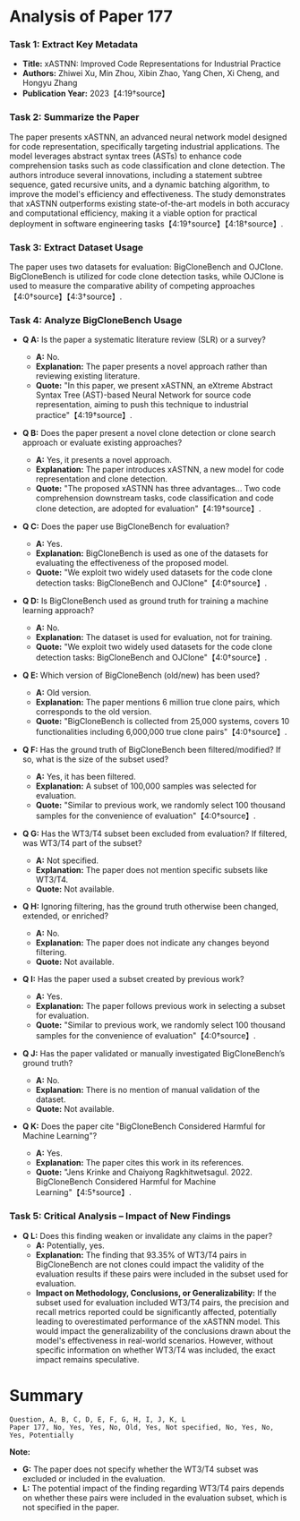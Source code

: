 # Analysis of Paper 177

### Task 1: Extract Key Metadata

- **Title:** xASTNN: Improved Code Representations for Industrial Practice
- **Authors:** Zhiwei Xu, Min Zhou, Xibin Zhao, Yang Chen, Xi Cheng, and Hongyu Zhang
- **Publication Year:** 2023【4:19†source】

### Task 2: Summarize the Paper

The paper presents xASTNN, an advanced neural network model designed for code representation, specifically targeting industrial applications. The model leverages abstract syntax trees (ASTs) to enhance code comprehension tasks such as code classification and clone detection. The authors introduce several innovations, including a statement subtree sequence, gated recursive units, and a dynamic batching algorithm, to improve the model's efficiency and effectiveness. The study demonstrates that xASTNN outperforms existing state-of-the-art models in both accuracy and computational efficiency, making it a viable option for practical deployment in software engineering tasks【4:19†source】【4:18†source】.

### Task 3: Extract Dataset Usage

The paper uses two datasets for evaluation: BigCloneBench and OJClone. BigCloneBench is utilized for code clone detection tasks, while OJClone is used to measure the comparative ability of competing approaches【4:0†source】【4:3†source】.

### Task 4: Analyze BigCloneBench Usage

- **Q A:** Is the paper a systematic literature review (SLR) or a survey?
  - **A:** No.
  - **Explanation:** The paper presents a novel approach rather than reviewing existing literature.
  - **Quote:** "In this paper, we present xASTNN, an eXtreme Abstract Syntax Tree (AST)-based Neural Network for source code representation, aiming to push this technique to industrial practice"【4:19†source】.

- **Q B:** Does the paper present a novel clone detection or clone search approach or evaluate existing approaches?
  - **A:** Yes, it presents a novel approach.
  - **Explanation:** The paper introduces xASTNN, a new model for code representation and clone detection.
  - **Quote:** "The proposed xASTNN has three advantages... Two code comprehension downstream tasks, code classification and code clone detection, are adopted for evaluation"【4:19†source】.

- **Q C:** Does the paper use BigCloneBench for evaluation?
  - **A:** Yes.
  - **Explanation:** BigCloneBench is used as one of the datasets for evaluating the effectiveness of the proposed model.
  - **Quote:** "We exploit two widely used datasets for the code clone detection tasks: BigCloneBench and OJClone"【4:0†source】.

- **Q D:** Is BigCloneBench used as ground truth for training a machine learning approach?
  - **A:** No.
  - **Explanation:** The dataset is used for evaluation, not for training.
  - **Quote:** "We exploit two widely used datasets for the code clone detection tasks: BigCloneBench and OJClone"【4:0†source】.

- **Q E:** Which version of BigCloneBench (old/new) has been used?
  - **A:** Old version.
  - **Explanation:** The paper mentions 6 million true clone pairs, which corresponds to the old version.
  - **Quote:** "BigCloneBench is collected from 25,000 systems, covers 10 functionalities including 6,000,000 true clone pairs"【4:0†source】.

- **Q F:** Has the ground truth of BigCloneBench been filtered/modified? If so, what is the size of the subset used?
  - **A:** Yes, it has been filtered.
  - **Explanation:** A subset of 100,000 samples was selected for evaluation.
  - **Quote:** "Similar to previous work, we randomly select 100 thousand samples for the convenience of evaluation"【4:0†source】.

- **Q G:** Has the WT3/T4 subset been excluded from evaluation? If filtered, was WT3/T4 part of the subset?
  - **A:** Not specified.
  - **Explanation:** The paper does not mention specific subsets like WT3/T4.
  - **Quote:** Not available.

- **Q H:** Ignoring filtering, has the ground truth otherwise been changed, extended, or enriched?
  - **A:** No.
  - **Explanation:** The paper does not indicate any changes beyond filtering.
  - **Quote:** Not available.

- **Q I:** Has the paper used a subset created by previous work?
  - **A:** Yes.
  - **Explanation:** The paper follows previous work in selecting a subset for evaluation.
  - **Quote:** "Similar to previous work, we randomly select 100 thousand samples for the convenience of evaluation"【4:0†source】.

- **Q J:** Has the paper validated or manually investigated BigCloneBench’s ground truth?
  - **A:** No.
  - **Explanation:** There is no mention of manual validation of the dataset.
  - **Quote:** Not available.

- **Q K:** Does the paper cite "BigCloneBench Considered Harmful for Machine Learning"?
  - **A:** Yes.
  - **Explanation:** The paper cites this work in its references.
  - **Quote:** "Jens Krinke and Chaiyong Ragkhitwetsagul. 2022. BigCloneBench Considered Harmful for Machine Learning"【4:5†source】.

### Task 5: Critical Analysis – Impact of New Findings

- **Q L:** Does this finding weaken or invalidate any claims in the paper?
  - **A:** Potentially, yes.
  - **Explanation:** The finding that 93.35% of WT3/T4 pairs in BigCloneBench are not clones could impact the validity of the evaluation results if these pairs were included in the subset used for evaluation.
  - **Impact on Methodology, Conclusions, or Generalizability:** If the subset used for evaluation included WT3/T4 pairs, the precision and recall metrics reported could be significantly affected, potentially leading to overestimated performance of the xASTNN model. This would impact the generalizability of the conclusions drawn about the model's effectiveness in real-world scenarios. However, without specific information on whether WT3/T4 was included, the exact impact remains speculative.

# Summary

```
Question, A, B, C, D, E, F, G, H, I, J, K, L
Paper 177, No, Yes, Yes, No, Old, Yes, Not specified, No, Yes, No, Yes, Potentially
```

**Note:**  
- **G:** The paper does not specify whether the WT3/T4 subset was excluded or included in the evaluation.
- **L:** The potential impact of the finding regarding WT3/T4 pairs depends on whether these pairs were included in the evaluation subset, which is not specified in the paper.
